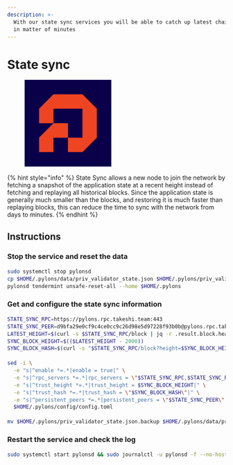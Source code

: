 ```yaml
---
description: >-
  With our state sync services you will be able to catch up latest chain block
  in matter of minutes
---
```


# State sync

<figure><img src="https://github.com/takeshi-val/Logo/raw/main/pylons.png" alt=""><figcaption></figcaption></figure>

{% hint style="info" %}
State Sync allows a new node to join the network by fetching a snapshot of the application state at a recent height instead of fetching and replaying all historical blocks. Since the application state is generally much smaller than the blocks, and restoring it is much faster than replaying blocks, this can reduce the time to sync with the network from days to minutes.
{% endhint %}

## Instructions

### Stop the service and reset the data

```bash
sudo systemctl stop pylonsd
cp $HOME/.pylons/data/priv_validator_state.json $HOME/.pylons/priv_validator_state.json.backup
pylonsd tendermint unsafe-reset-all --home $HOME/.pylons
```

### Get and configure the state sync information

```bash
STATE_SYNC_RPC=https://pylons.rpc.takeshi.team:443
STATE_SYNC_PEER=d9bfa29e0cf9c4ce0cc9c26d98e5d97228f93b0b@pylons.rpc.takeshi.team:21656
LATEST_HEIGHT=$(curl -s $STATE_SYNC_RPC/block | jq -r .result.block.header.height)
SYNC_BLOCK_HEIGHT=$(($LATEST_HEIGHT - 2000))
SYNC_BLOCK_HASH=$(curl -s "$STATE_SYNC_RPC/block?height=$SYNC_BLOCK_HEIGHT" | jq -r .result.block_id.hash)

sed -i \
  -e "s|^enable *=.*|enable = true|" \
  -e "s|^rpc_servers *=.*|rpc_servers = \"$STATE_SYNC_RPC,$STATE_SYNC_RPC\"|" \
  -e "s|^trust_height *=.*|trust_height = $SYNC_BLOCK_HEIGHT|" \
  -e "s|^trust_hash *=.*|trust_hash = \"$SYNC_BLOCK_HASH\"|" \
  -e "s|^persistent_peers *=.*|persistent_peers = \"$STATE_SYNC_PEER\"|" \
  $HOME/.pylons/config/config.toml

mv $HOME/.pylons/priv_validator_state.json.backup $HOME/.pylons/data/priv_validator_state.json
```

### Restart the service and check the log

```bash
sudo systemctl start pylonsd && sudo journalctl -u pylonsd -f --no-hostname -o cat
```
